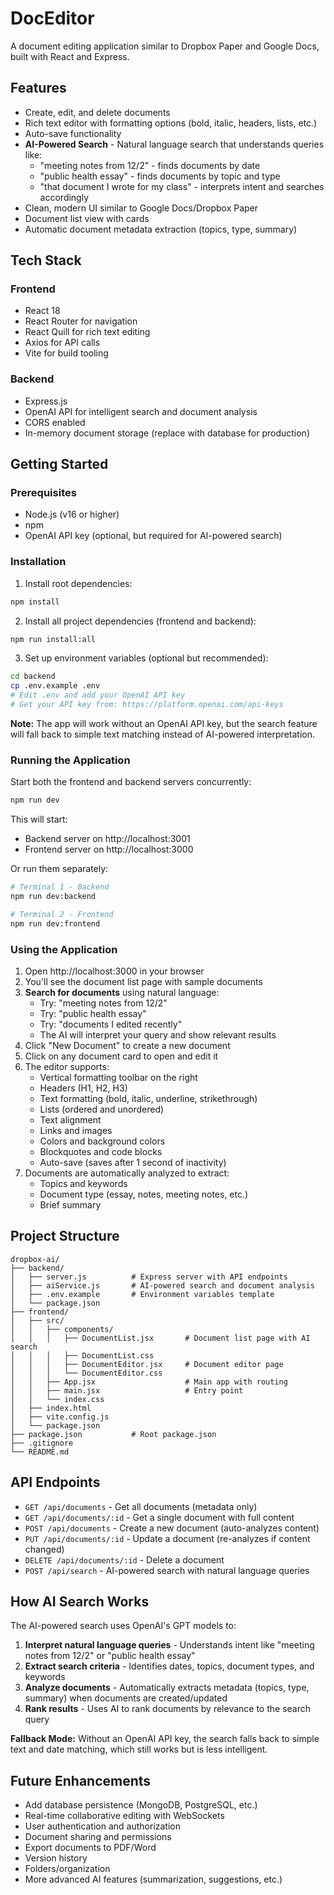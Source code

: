 # DocEditor

A document editing application similar to Dropbox Paper and Google Docs, built with React and Express.

## Features

- Create, edit, and delete documents
- Rich text editor with formatting options (bold, italic, headers, lists, etc.)
- Auto-save functionality
- **AI-Powered Search** - Natural language search that understands queries like:
  - "meeting notes from 12/2" - finds documents by date
  - "public health essay" - finds documents by topic and type
  - "that document I wrote for my class" - interprets intent and searches accordingly
- Clean, modern UI similar to Google Docs/Dropbox Paper
- Document list view with cards
- Automatic document metadata extraction (topics, type, summary)

## Tech Stack

### Frontend
- React 18
- React Router for navigation
- React Quill for rich text editing
- Axios for API calls
- Vite for build tooling

### Backend
- Express.js
- OpenAI API for intelligent search and document analysis
- CORS enabled
- In-memory document storage (replace with database for production)

## Getting Started

### Prerequisites
- Node.js (v16 or higher)
- npm
- OpenAI API key (optional, but required for AI-powered search)

### Installation

1. Install root dependencies:
```bash
npm install
```

2. Install all project dependencies (frontend and backend):
```bash
npm run install:all
```

3. Set up environment variables (optional but recommended):
```bash
cd backend
cp .env.example .env
# Edit .env and add your OpenAI API key
# Get your API key from: https://platform.openai.com/api-keys
```

**Note:** The app will work without an OpenAI API key, but the search feature will fall back to simple text matching instead of AI-powered interpretation.

### Running the Application

Start both the frontend and backend servers concurrently:
```bash
npm run dev
```

This will start:
- Backend server on http://localhost:3001
- Frontend server on http://localhost:3000

Or run them separately:
```bash
# Terminal 1 - Backend
npm run dev:backend

# Terminal 2 - Frontend
npm run dev:frontend
```

### Using the Application

1. Open http://localhost:3000 in your browser
2. You'll see the document list page with sample documents
3. **Search for documents** using natural language:
   - Try: "meeting notes from 12/2"
   - Try: "public health essay"
   - Try: "documents I edited recently"
   - The AI will interpret your query and show relevant results
4. Click "New Document" to create a new document
5. Click on any document card to open and edit it
6. The editor supports:
   - Vertical formatting toolbar on the right
   - Headers (H1, H2, H3)
   - Text formatting (bold, italic, underline, strikethrough)
   - Lists (ordered and unordered)
   - Text alignment
   - Links and images
   - Colors and background colors
   - Blockquotes and code blocks
   - Auto-save (saves after 1 second of inactivity)
7. Documents are automatically analyzed to extract:
   - Topics and keywords
   - Document type (essay, notes, meeting notes, etc.)
   - Brief summary

## Project Structure

```
dropbox-ai/
├── backend/
│   ├── server.js          # Express server with API endpoints
│   ├── aiService.js       # AI-powered search and document analysis
│   ├── .env.example       # Environment variables template
│   └── package.json
├── frontend/
│   ├── src/
│   │   ├── components/
│   │   │   ├── DocumentList.jsx       # Document list page with AI search
│   │   │   ├── DocumentList.css
│   │   │   ├── DocumentEditor.jsx     # Document editor page
│   │   │   └── DocumentEditor.css
│   │   ├── App.jsx                    # Main app with routing
│   │   ├── main.jsx                   # Entry point
│   │   └── index.css
│   ├── index.html
│   ├── vite.config.js
│   └── package.json
├── package.json           # Root package.json
├── .gitignore
└── README.md
```

## API Endpoints

- `GET /api/documents` - Get all documents (metadata only)
- `GET /api/documents/:id` - Get a single document with full content
- `POST /api/documents` - Create a new document (auto-analyzes content)
- `PUT /api/documents/:id` - Update a document (re-analyzes if content changed)
- `DELETE /api/documents/:id` - Delete a document
- `POST /api/search` - AI-powered search with natural language queries

## How AI Search Works

The AI-powered search uses OpenAI's GPT models to:

1. **Interpret natural language queries** - Understands intent like "meeting notes from 12/2" or "public health essay"
2. **Extract search criteria** - Identifies dates, topics, document types, and keywords
3. **Analyze documents** - Automatically extracts metadata (topics, type, summary) when documents are created/updated
4. **Rank results** - Uses AI to rank documents by relevance to the search query

**Fallback Mode:** Without an OpenAI API key, the search falls back to simple text and date matching, which still works but is less intelligent.

## Future Enhancements

- Add database persistence (MongoDB, PostgreSQL, etc.)
- Real-time collaborative editing with WebSockets
- User authentication and authorization
- Document sharing and permissions
- Export documents to PDF/Word
- Version history
- Folders/organization
- More advanced AI features (summarization, suggestions, etc.)
